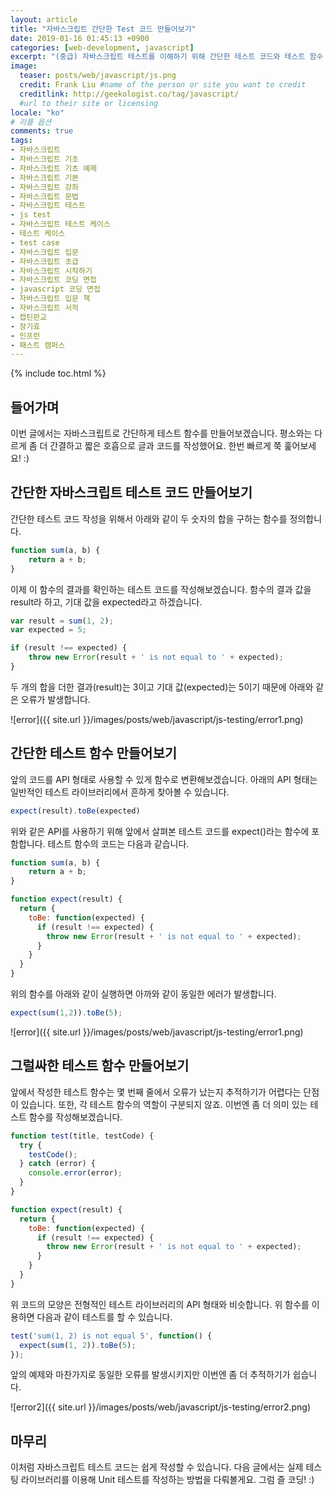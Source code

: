 ```yaml
---
layout: article
title: "자바스크립트 간단한 Test 코드 만들어보기"
date: 2019-01-16 01:45:13 +0900
categories: [web-development, javascript]
excerpt: "(중급) 자바스크립트 테스트를 이해하기 위해 간단한 테스트 코드와 테스트 함수 만들어보기"
image:
  teaser: posts/web/javascript/js.png
  credit: Frank Liu #name of the person or site you want to credit
  creditlink: http://geekologist.co/tag/javascript/
  #url to their site or licensing
locale: "ko"
# 리플 옵션
comments: true
tags:
- 자바스크립트
- 자바스크립트 기초
- 자바스크립트 기초 예제
- 자바스크립트 기본
- 자바스크립트 강좌
- 자바스크립트 문법
- 자바스크립트 테스트
- js test
- 자바스크립트 테스트 케이스
- 테스트 케이스
- test case
- 자바스크립트 입문
- 자바스크립트 초급
- 자바스크립트 시작하기
- 자바스크립트 코딩 면접
- javascript 코딩 면접
- 자바스크립트 입문 책
- 자바스크립트 서적
- 캡틴판교
- 장기효
- 인프런
- 패스트 캠퍼스
---
```


{% include toc.html %}

<!-- ## 테스팅이란? -->

<!-- ## 자바스크립트에서 테스트가 필요한 이유? -->

## 들어가며

이번 글에서는 자바스크립트로 간단하게 테스트 함수를 만들어보겠습니다. 평소와는 다르게 좀 더 간결하고 짧은 호흡으로 글과 코드를 작성했어요. 한번 빠르게 쭉 훑어보세요! :)

## 간단한 자바스크립트 테스트 코드 만들어보기

간단한 테스트 코드 작성을 위해서 아래와 같이 두 숫자의 합을 구하는 함수를 정의합니다.


```js
function sum(a, b) {
	return a + b;
}
```

이제 이 함수의 결과를 확인하는 테스트 코드를 작성해보겠습니다.
함수의 결과 값을 result라 하고, 기대 값을 expected라고 하겠습니다.

```js
var result = sum(1, 2);
var expected = 5;

if (result !== expected) {
	throw new Error(result + ' is not equal to ' + expected);
}
```

두 개의 합을 더한 결과(result)는 3이고 기대 값(expected)는 5이기 때문에 아래와 같은 오류가 발생합니다.

![error]({{ site.url }}/images/posts/web/javascript/js-testing/error1.png)

## 간단한 테스트 함수 만들어보기

앞의 코드를 API 형태로 사용할 수 있게 함수로 변환해보겠습니다. 아래의 API 형태는 일반적인 테스트 라이브러리에서 흔하게 찾아볼 수 있습니다.

```js
expect(result).toBe(expected)
```

위와 같은 API를 사용하기 위해 앞에서 살펴본 테스트 코드를 expect()라는 함수에 포함합니다.
테스트 함수의 코드는 다음과 같습니다.

```js
function sum(a, b) {
	return a + b;
}

function expect(result) {
  return {
    toBe: function(expected) {
      if (result !== expected) {
      	throw new Error(result + ' is not equal to ' + expected);
      }
    }
  }
}
```

위의 함수를 아래와 같이 실행하면 아까와 같이 동일한 에러가 발생합니다.

```js
expect(sum(1,2)).toBe(5);
```

![error]({{ site.url }}/images/posts/web/javascript/js-testing/error1.png)

## 그럴싸한 테스트 함수 만들어보기

앞에서 작성한 테스트 함수는 몇 번째 줄에서 오류가 났는지 추적하기가 어렵다는 단점이 있습니다.
또한, 각 테스트 함수의 역할이 구분되지 않죠. 이번엔 좀 더 의미 있는 테스트 함수를 작성해보겠습니다.

```js
function test(title, testCode) {
  try {
    testCode();
  } catch (error) {
    console.error(error);
  }
}

function expect(result) {
  return {
    toBe: function(expected) {
      if (result !== expected) {
      	throw new Error(result + ' is not equal to ' + expected);
      }
    }
  }
}
```

위 코드의 모양은 전형적인 테스트 라이브러리의 API 형태와 비슷합니다.
위 함수를 이용하면 다음과 같이 테스트를 할 수 있습니다.

```js
test('sum(1, 2) is not equal 5', function() {
  expect(sum(1, 2)).toBe(5);
});
```

앞의 예제와 마찬가지로 동일한 오류를 발생시키지만 이번엔 좀 더 추적하기가 쉽습니다.

![error2]({{ site.url }}/images/posts/web/javascript/js-testing/error2.png)

## 마무리

이처럼 자바스크립트 테스트 코드는 쉽게 작성할 수 있습니다. 다음 글에서는 실제 테스팅 라이브러리를 이용해 Unit 테스트를 작성하는 방법을 다뤄볼게요.
그럼 즐 코딩! :)

